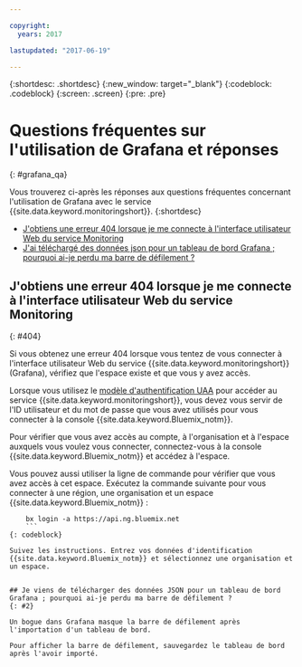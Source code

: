 ```yaml
---

copyright:
  years: 2017

lastupdated: "2017-06-19"

---
```



{:shortdesc: .shortdesc}
{:new_window: target="_blank"}
{:codeblock: .codeblock}
{:screen: .screen}
{:pre: .pre}


# Questions fréquentes sur l'utilisation de Grafana et réponses
{: #grafana_qa}

Vous trouverez ci-après les réponses aux questions fréquentes concernant l'utilisation de Grafana avec le service {{site.data.keyword.monitoringshort}}. 
{:shortdesc}

* [J'obtiens une erreur 404 lorsque je me connecte à l'interface utilisateur Web du service Monitoring](/docs/services/cloud-monitoring/qa/grafana_qa.html#404)
* [J'ai téléchargé des données json pour un tableau de bord Grafana ; pourquoi ai-je perdu ma barre de défilement ?](/docs/services/cloud-monitoring/qa/grafana_qa.html#2)


## J'obtiens une erreur 404 lorsque je me connecte à l'interface utilisateur Web du service Monitoring
{: #404}

Si vous obtenez une erreur 404 lorsque vous tentez de vous connecter à l'interface utilisateur Web du service {{site.data.keyword.monitoringshort}} (Grafana), vérifiez que l'espace existe et que vous y avez accès.

Lorsque vous utilisez le [modèle d'authentification UAA](/docs/services/cloud-monitoring/security/auth_uaa.html#auth_uaa) pour accéder au service {{site.data.keyword.monitoringshort}}, vous devez vous servir de l'ID utilisateur et du mot de passe que vous avez utilisés pour vous connecter à la console {{site.data.keyword.Bluemix_notm}}. 

Pour vérifier que vous avez accès au compte, à l'organisation et à l'espace auxquels vous voulez vous connecter, connectez-vous à la console {{site.data.keyword.Bluemix_notm}} et accédez à l'espace. 

Vous pouvez aussi utiliser la ligne de commande pour vérifier que vous avez accès à cet espace. Exécutez la commande suivante pour vous connecter à une région, une organisation et un espace {{site.data.keyword.Bluemix_notm}} :

```
    bx login -a https://api.ng.bluemix.net
    ```
{: codeblock}

Suivez les instructions. Entrez vos données d'identification {{site.data.keyword.Bluemix_notm}} et sélectionnez une organisation et un espace.


## Je viens de télécharger des données JSON pour un tableau de bord Grafana ; pourquoi ai-je perdu ma barre de défilement ?
{: #2}

Un bogue dans Grafana masque la barre de défilement après l'importation d'un tableau de bord. 

Pour afficher la barre de défilement, sauvegardez le tableau de bord après l'avoir importé. 








